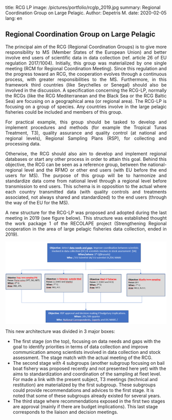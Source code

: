 title: RCG LP
image: /pictures/portfolio/rcglp_2019.jpg
summary: Regional Coordination Group on Large Pelagic.
Author: Depetris M.
date: 2020-02-05
lang: en

## Regional Coordination Group on Large Pelagic

<p style="text-align: justify">
The principal aim of the RCG (Regional Coordination Groups) is to give more responsibility to MS (Member States of the European Union) and better involve end users of scientific data in data collection (ref. article 26 of EU regulation 2017/1004). Initially, this group was materialized by one single meeting (RCM for Regional Coordination Meeting). Since this regulation and the progress toward an RCG, the cooperation evolves through a continuous process, with greater responsibilities to the MS. Furthermore, in this framework third countries (like Seychelles or Senegal) should also be involved in the discussion. A specification concerning the RCG-LP, normally the RCGs (like the RCG Mediterranean and the Black Sea or the RCG Baltic Sea) are focusing on a geographical area (or regional area). The RCG-LP is focusing on a group of species. Any countries involve in the large pelagic fisheries could be included and members of this group.
</p>

<p style="text-align: justify">
For practical example, this group should be tasked to develop and implement procedures and methods (for example the Tropical Tunas Treatment, T3), quality assurance and quality control (at national and regional levels), Regional Sampling Plans (RSP), for collecting and processing data.
</p>

<p style="text-align: justify">
Otherwise, the RCG should also aim to develop and implement regional databases or start any other process in order to attain this goal. Behind this objective, the RCG can be seen as a reference group, between the national-regional level and the RFMO or other end users (with EU before the end users for MS). The purpose of this group will be to harmonize and standardize data come from national level through a regional level before transmission to end users. This schema is in opposition to the actual where each country transmitted data (with quality controls and treatments associated, not always shared and standardized) to the end users (through the way of the EU for the MS).
</p>

<p style="text-align: justify">
A new structure for the RCG-LP was proposed and adopted during the last meeting in 2019 (see figure below). This structure was established thought the work package 1 of the RECOLAPE project (Strengthening Regional cooperation in the area of large pelagic fisheries data collection, ended in 2019).
</p>

<img align=center src="/pictures/others/rcglp_structure_recolape.png">

<p style="text-align: justify">
This new architecture was divided in 3 major boxes:

- The first stage (on the top), focusing on data needs and gaps with the goal to identify priorities in terms of data collection and improve communication among scientists involved in data collection and stock assessment. The stage match with the actual meeting of the RCG.
- The second stage with 4 subgroups (another subgroup focusing on bail boat fishery was proposed recently and not presented here yet) with the aims to standardization and coordination of the sampling at fleet level. For made a link with the present subject, T3 meetings (technical and restitution) are materialized by the first subgroup. These subgroups could provide recommendations and advices to the first stage. It is noted that some of these subgroups already existed for several years.
- The third stage where recommendations exposed in the first two stages are approval (mainly if there are budget implications). This last stage corresponds to the liaison and decision meetings.
</p>
